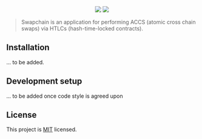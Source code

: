 <div align="center">
<img src="https://raw.githubusercontent.com/chronark/swapchain/master/.github/logo.svg?sanitized=true"></img>

<a href="https://github.com/chronark/swapchain/blob/master/LICENSE">
<img src="https://img.shields.io/badge/license-MIT-blue.svg?style=flat-square"></img>
</a>
</div>

> Swapchain is an application for performing ACCS (atomic cross chain swaps) via HTLCs (hash-time-locked contracts).

## Installation

... to be added.

## Development setup

... to be added once code style is agreed upon

## License

This project is [MIT](https://github.com/chronark/swapchain/blob/master/LICENSE) licensed.